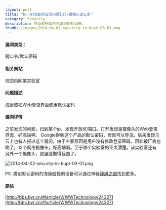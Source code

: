 ```yaml
---
layout: post
title: "扒一扒北邮的安全问题[3]-摄像头这么多"
category: Security
description: 毕业前把自己无聊玩的抖出来。
thumb: /images/2014-04-02-security-in-bupt-03-01.png
---
```


#### 漏洞类型： 

弱口令/默认密码

#### 相关网站

校园内网某实验室

#### 问题描述

海康威视Web登录界面使用默认密码 

#### 漏洞详情

之前发现的问题，扫到某个ip，发现开放80端口。打开发现是摄像头的Web登录界面，好高端啊。 
Google得到这个产品的默认密码，居然可以登录。后来发现乌云上也有人报过这个漏洞，由于主要原因是用户没有修改登录密码，因此被厂商忽略了。12个网络摄像头，好高端啊。至于哪个实验室的不太清楚。该实验室还有另外一个摄像头，这里就懒得截图了。

![2014-04-02-security-in-bupt-03-01.png](//dn-johnwong.qbox.me/images/2014-04-02-security-in-bupt-03-01.png)

PS. 类似默认密码的海康威视的设备可以通过神器[钟馗之眼](http://www.zoomeye.org/)找到更多。

#### 原帖

[http://bbs.byr.cn/#!article/WWWTechnology/24327](http://bbs.byr.cn/#!article/WWWTechnology/24327)